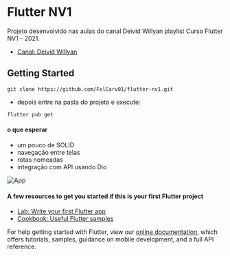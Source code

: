 # Flutter NV1

Projeto desenvolvido nas aulas do canal Deivid Willyan playlist Curso Flutter NV1 - 2021.

- [Canal: Deivid Willyan](https://www.youtube.com/c/DeividWillyan)

## Getting Started

```
git clone https://github.com/FelCarv01/flutter-nv1.git 
```

- depois entre na pasta do projeto e execute:

 ```
 flutter pub get
```

#### o que esperar

- um pouco de SOLID
- navegação entre telas
- rotas nomeadas
- integração com API usando Dio

 ![App](app.gif)

#### A few resources to get you started if this is your first Flutter project

- [Lab: Write your first Flutter app](https://flutter.dev/docs/get-started/codelab)
- [Cookbook: Useful Flutter samples](https://flutter.dev/docs/cookbook)

For help getting started with Flutter, view our
[online documentation](https://flutter.dev/docs), which offers tutorials,
samples, guidance on mobile development, and a full API reference.

